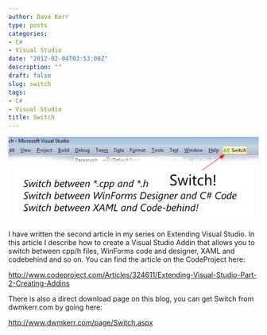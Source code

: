 ```yaml
---
author: Dave Kerr
type: posts
categories:
- C#
- Visual Studio
date: "2012-02-04T03:53:00Z"
description: ""
draft: false
slug: switch
tags:
- C#
- Visual Studio
title: Switch
---
```



<p><img src="images/Title.jpg" /></p>
<p>I have written the second article in my series on Extending Visual Studio. In this article I describe how to create a Visual Studio Addin that allows you to switch between cpp/h files, WinForms code and designer, XAML and codebehind and so on. You can find the article on the CodeProject here:</p>
<p><a href="http://www.codeproject.com/Articles/324611/Extending-Visual-Studio-Part-2-Creating-Addins">http://www.codeproject.com/Articles/324611/Extending-Visual-Studio-Part-2-Creating-Addins</a>&nbsp;</p>
<p>There is also a direct download page on this blog, you can get Switch from dwmkerr.com by going here:</p>
<p><a href="http://www.dwmkerr.com/page/Switch.aspx">http://www.dwmkerr.com/page/Switch.aspx</a></p>

